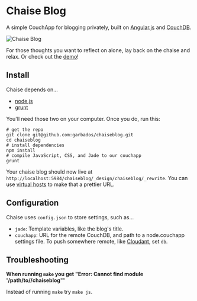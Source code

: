 # Chaise Blog

A simple CouchApp for blogging privately, built on [Angular.js](http://angularjs.org/) and [CouchDB](http://couchdb.apache.org/).

![Chaise Blog](http://eggchair.maxthayer.org/img/1373405131_couch-therapy.jpg)

For those thoughts you want to reflect on alone, lay back on the chaise and relax. Or check out the [demo](http://chaisedemo.maxthayer.org/)!

## Install

Chaise depends on...

* [node.js][nodejs]
* [grunt][grunt]

You'll need those two on your computer. Once you do, run this:
	
	# get the repo
	git clone git@github.com:garbados/chaiseblog.git
	cd chaiseblog
	# install dependencies
	npm install
	# compile JavaScript, CSS, and Jade to our couchapp
	grunt

Your chaise blog should now live at `http://localhost:5984/chaiseblog/_design/chaiseblog/_rewrite`. You can use [virtual hosts](http://couchdb.readthedocs.org/en/latest/configuring.html?highlight=virtual#virtual-hosts) to make that a prettier URL.

## Configuration

Chaise uses `config.json` to store settings, such as...

* `jade`: Template variables, like the blog's title.
* `couchapp`: URL for the remote CouchDB, and path to a node.couchapp settings file. To push somewhere remote, like [Cloudant][cloudant], set `db`.

## Troubleshooting

**When running `make` you get "Error: Cannot find module '/path/to//chaiseblog'"**

Instead of running `make` try `make js`.

[nodejs]: http://nodejs.org/
[grunt]: http://gruntjs.com/
[cloudant]: https://cloudant.com/